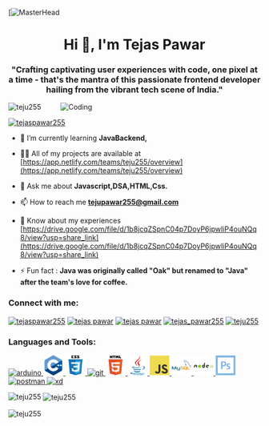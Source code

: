 [![MasterHead](https://camo.githubusercontent.com/d4902b57b5e2549993dfc819375943915f4a4bd1c2b3718f894547e1910c3e2e/68747470733a2f2f63686b736b696c6c732e636f6d2f77702d636f6e74656e742f75706c6f6164732f323032302f30342f62616e6e65722d62672e676966)

<h1 align="center">Hi 👋, I'm Tejas Pawar</h1>
<h3 align="center">"Crafting captivating user experiences with code, one pixel at a time - that's the mantra of this passionate frontend developer hailing from the vibrant tech scene of India."</h3>
<img align="right" alt="Coding" width="400" src="https://camo.githubusercontent.com/89233231dc8ba3dc5af6b979e9e3985ee8b9b70622d2ce686fc46c4a6706ea20/68747470733a2f2f6d69726f2e6d656469756d2e636f6d2f6d61782f313237322f312a5a53566d57476363317765454e6230536861775778772e676966">

<p align="left"> <img src="https://komarev.com/ghpvc/?username=teju255&label=Profile%20views&color=0e75b6&style=flat" alt="teju255" /> </p>

<p align="left"> <a href="https://twitter.com/tejaspawar255" target="blank"><img src="https://img.shields.io/twitter/follow/tejaspawar255?logo=twitter&style=for-the-badge" alt="tejaspawar255" /></a> </p>

- 🌱 I’m currently learning **JavaBackend,**

- 👨‍💻 All of my projects are available at [https://app.netlify.com/teams/teju255/overview](https://app.netlify.com/teams/teju255/overview)

- 💬 Ask me about **Javascript,DSA,HTML,Css.**

- 📫 How to reach me **tejupawar255@gmail.com**

- 📄 Know about my experiences [https://drive.google.com/file/d/1b8jcqZSpnC04p7DoyP6jpwIiP4ouNQq8/view?usp=share_link](https://drive.google.com/file/d/1b8jcqZSpnC04p7DoyP6jpwIiP4ouNQq8/view?usp=share_link)

- ⚡ Fun fact : **Java was originally called "Oak" but renamed to "Java" after the team's love for coffee.**

<h3 align="left">Connect with me:</h3>
<p align="left">
<a href="https://twitter.com/tejaspawar255" target="blank"><img align="center" src="https://raw.githubusercontent.com/rahuldkjain/github-profile-readme-generator/master/src/images/icons/Social/twitter.svg" alt="tejaspawar255" height="30" width="40" /></a>
<a href="https://linkedin.com/in/tejas pawar" target="blank"><img align="center" src="https://raw.githubusercontent.com/rahuldkjain/github-profile-readme-generator/master/src/images/icons/Social/linked-in-alt.svg" alt="tejas pawar" height="30" width="40" /></a>
<a href="https://fb.com/tejas pawar" target="blank"><img align="center" src="https://raw.githubusercontent.com/rahuldkjain/github-profile-readme-generator/master/src/images/icons/Social/facebook.svg" alt="tejas pawar" height="30" width="40" /></a>
<a href="https://instagram.com/tejas_pawar255" target="blank"><img align="center" src="https://raw.githubusercontent.com/rahuldkjain/github-profile-readme-generator/master/src/images/icons/Social/instagram.svg" alt="tejas_pawar255" height="30" width="40" /></a>
<a href="https://www.hackerrank.com/teju255" target="blank"><img align="center" src="https://raw.githubusercontent.com/rahuldkjain/github-profile-readme-generator/master/src/images/icons/Social/hackerrank.svg" alt="teju255" height="30" width="40" /></a>
</p>

<h3 align="left">Languages and Tools:</h3>
<p align="left"> <a href="https://www.arduino.cc/" target="_blank" rel="noreferrer"> <img src="https://cdn.worldvectorlogo.com/logos/arduino-1.svg" alt="arduino" width="40" height="40"/> </a> <a href="https://www.w3schools.com/cpp/" target="_blank" rel="noreferrer"> <img src="https://raw.githubusercontent.com/devicons/devicon/master/icons/cplusplus/cplusplus-original.svg" alt="cplusplus" width="40" height="40"/> </a> <a href="https://www.w3schools.com/css/" target="_blank" rel="noreferrer"> <img src="https://raw.githubusercontent.com/devicons/devicon/master/icons/css3/css3-original-wordmark.svg" alt="css3" width="40" height="40"/> </a> <a href="https://git-scm.com/" target="_blank" rel="noreferrer"> <img src="https://www.vectorlogo.zone/logos/git-scm/git-scm-icon.svg" alt="git" width="40" height="40"/> </a> <a href="https://www.w3.org/html/" target="_blank" rel="noreferrer"> <img src="https://raw.githubusercontent.com/devicons/devicon/master/icons/html5/html5-original-wordmark.svg" alt="html5" width="40" height="40"/> </a> <a href="https://www.java.com" target="_blank" rel="noreferrer"> <img src="https://raw.githubusercontent.com/devicons/devicon/master/icons/java/java-original.svg" alt="java" width="40" height="40"/> </a> <a href="https://developer.mozilla.org/en-US/docs/Web/JavaScript" target="_blank" rel="noreferrer"> <img src="https://raw.githubusercontent.com/devicons/devicon/master/icons/javascript/javascript-original.svg" alt="javascript" width="40" height="40"/> </a> <a href="https://www.mysql.com/" target="_blank" rel="noreferrer"> <img src="https://raw.githubusercontent.com/devicons/devicon/master/icons/mysql/mysql-original-wordmark.svg" alt="mysql" width="40" height="40"/> </a> <a href="https://nodejs.org" target="_blank" rel="noreferrer"> <img src="https://raw.githubusercontent.com/devicons/devicon/master/icons/nodejs/nodejs-original-wordmark.svg" alt="nodejs" width="40" height="40"/> </a> <a href="https://www.photoshop.com/en" target="_blank" rel="noreferrer"> <img src="https://raw.githubusercontent.com/devicons/devicon/master/icons/photoshop/photoshop-line.svg" alt="photoshop" width="40" height="40"/> </a> <a href="https://postman.com" target="_blank" rel="noreferrer"> <img src="https://www.vectorlogo.zone/logos/getpostman/getpostman-icon.svg" alt="postman" width="40" height="40"/> </a> <a href="https://www.adobe.com/products/xd.html" target="_blank" rel="noreferrer"> <img src="https://cdn.worldvectorlogo.com/logos/adobe-xd.svg" alt="xd" width="40" height="40"/> </a> </p>

<p><img align="left" src="https://github-readme-stats.vercel.app/api/top-langs?username=teju255&show_icons=true&locale=en&layout=compact" alt="teju255" /></p>

<p>&nbsp;<img align="center" src="https://github-readme-stats.vercel.app/api?username=teju255&show_icons=true&locale=en" alt="teju255" /></p>

<p><img align="center" src="https://github-readme-streak-stats.herokuapp.com/?user=teju255&" alt="teju255" /></p>
